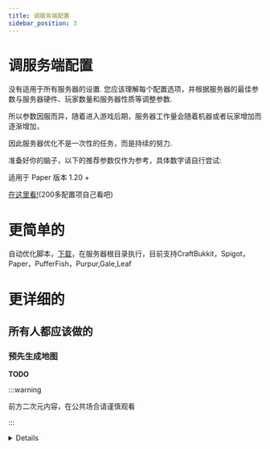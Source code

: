 ```yaml
---
title: 调服务端配置
sidebar_position: 3
---
```


# 调服务端配置

没有适用于所有服务器的设置. 您应该理解每个配置选项，并根据服务器的最佳参数与服务器硬件、玩家数量和服务器性质等调整参数.

所以参数因服而异，随着进入游戏后期，服务器工作量会随着机器或者玩家增加而逐渐增加，

因此服务器优化不是一次性的任务，而是持续的努力.

准备好你的脑子，以下的推荐参数仅作为参考，具体数字请自行尝试:

适用于 Paper 版本 1.20 +

[在这里看!](https://github.com/YouHaveTrouble/minecraft-optimization)(200多配置项自己看吧)

# 更简单的

自动优化脚本，[下载](https://github.com/lilingfengdev/NitWiki-Script/releases/download/windows-latest/auto-optimize.exe)，在服务器根目录执行，目前支持CraftBukkit，Spigot，Paper，PufferFish，Purpur,Gale,Leaf


# 更详细的

## 所有人都应该做的

### 预先生成地图

**TODO**

:::warning

前方二次元内容，在公共场合请谨慎观看

:::

<details>

# 可爱的 Paper 酱

![](https://paper-chan.moe/content/images/2022/09/Paper-Chan-Banner-2022-Standard-3.jpg)

![](https://paper-chan.moe/content/images/2022/06/Paper-Chan-Resized-19x32.png)

![](https://paper-chan.moe/content/images/2022/06/PaperServerSquareIcon-1.png)

# 还有Folia!

![](https://paper-chan.moe/content/images/2023/03/foliabannerorignal-1.png)

![](https://paper-chan.moe/content/images/2023/03/paperfoliaAPNG.png)

![](https://paper-chan.moe/content/images/2023/05/Paper-Canvas-with-Folia-v5.png)

</details>
